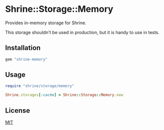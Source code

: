 # Shrine::Storage::Memory

Provides in-memory storage for Shrine.

This storage shouldn't be used in production, but it is handy to use in tests.

## Installation

```ruby
gem "shrine-memory"
```

## Usage

```rb
require "shrine/storage/memory"

Shrine.storages[:cache] = Shrine::Storage::Memory.new
```

## License

[MIT](/LICENSE.txt)
